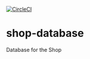 [![CircleCI](https://circleci.com/gh/zuvsapp/shop-database.svg?style=svg)](https://circleci.com/gh/zuvsapp/shop-database)
# shop-database
Database for the Shop
